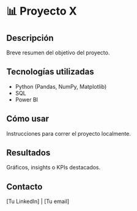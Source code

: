 # 📊 Proyecto X

## Descripción
Breve resumen del objetivo del proyecto.

## Tecnologías utilizadas
- Python (Pandas, NumPy, Matplotlib)
- SQL
- Power BI

## Cómo usar
Instrucciones para correr el proyecto localmente.

## Resultados
Gráficos, insights o KPIs destacados.

## Contacto
[Tu LinkedIn] | [Tu email]